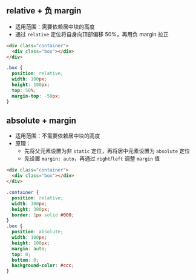 ## relative + 负 margin

+ 适用范围：需要依赖居中块的高度
+ 通过 `relative` 定位将自身向顶部偏移 50%，再用负 margin 拉正

```html
<div class="container">
  <div class="box"></div>
</div>
```

```css
.box {
  position: relative;
  width: 100px;
  height: 100px;
  top: 50%;
  margin-top: -50px;
}
```

## absolute + margin

+ 适用范围：不需要依赖居中块的高度
+ 原理：
  + 先将父元素设置为非 `static` 定位，再将居中元素设置为 `absolute` 定位
  + 先设置 `margin: auto`，再通过 `right`/`left` 调整 `margin` 值

```html
<div class="container">
  <div class="box"></div>
</div>
```

```css
.container {
  position: relative;
  width: 300px;
  height: 300px;
  border: 1px solid #000;
}
.box {
  position: absolute;
  width: 100px;
  height: 100px;
  margin: auto;
  top: 0;
  bottom: 0;
  background-color: #ccc;
}
```